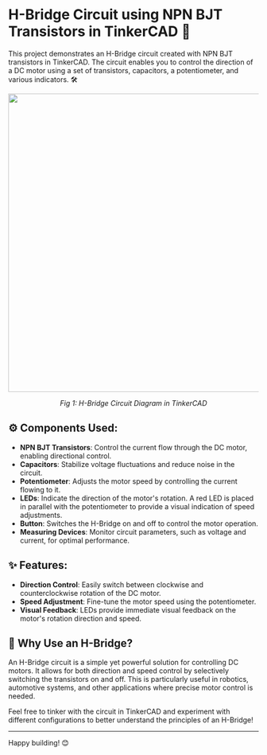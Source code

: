 # H-Bridge Circuit using NPN BJT Transistors in TinkerCAD 🚀

This project demonstrates an H-Bridge circuit created with NPN BJT transistors in TinkerCAD. The circuit enables you to control the direction of a DC motor using a set of transistors, capacitors, a potentiometer, and various indicators. 🛠️

<p align="center">
  <img src="https://github.com/user-attachments/assets/a3cb1e61-a9c7-4435-93f2-897ee87520bc" width="600">
</p>
<p align="center">
  <i>Fig 1: H-Bridge Circuit Diagram in TinkerCAD</i>
</p>

## ⚙️ Components Used:
- **NPN BJT Transistors**: Control the current flow through the DC motor, enabling directional control.
- **Capacitors**: Stabilize voltage fluctuations and reduce noise in the circuit.
- **Potentiometer**: Adjusts the motor speed by controlling the current flowing to it.
- **LEDs**: Indicate the direction of the motor's rotation. A red LED is placed in parallel with the potentiometer to provide a visual indication of speed adjustments.
- **Button**: Switches the H-Bridge on and off to control the motor operation.
- **Measuring Devices**: Monitor circuit parameters, such as voltage and current, for optimal performance.

## ✨ Features:
- **Direction Control**: Easily switch between clockwise and counterclockwise rotation of the DC motor.
- **Speed Adjustment**: Fine-tune the motor speed using the potentiometer.
- **Visual Feedback**: LEDs provide immediate visual feedback on the motor's rotation direction and speed.

## 📘 Why Use an H-Bridge?
An H-Bridge circuit is a simple yet powerful solution for controlling DC motors. It allows for both direction and speed control by selectively switching the transistors on and off. This is particularly useful in robotics, automotive systems, and other applications where precise motor control is needed.

Feel free to tinker with the circuit in TinkerCAD and experiment with different configurations to better understand the principles of an H-Bridge!

---

Happy building! 😊

